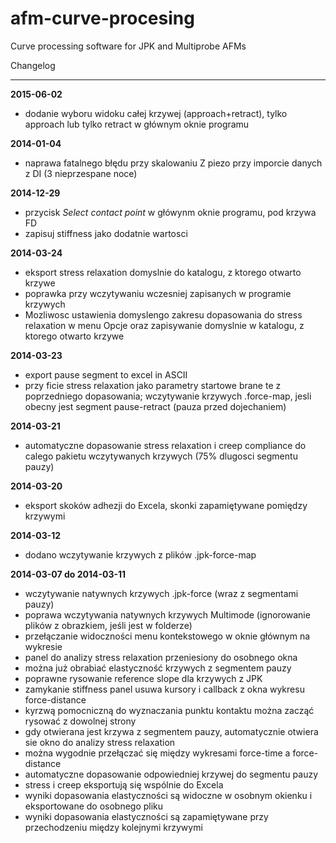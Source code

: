 afm-curve-procesing
===================

Curve processing software for JPK and Multiprobe AFMs


Changelog
_________
**2015-06-02**
* dodanie wyboru widoku całej krzywej (approach+retract), tylko approach lub tylko retract w głównym oknie programu

**2014-01-04**
* naprawa fatalnego błędu przy skalowaniu Z piezo przy imporcie danych z DI (3 nieprzespane noce)

**2014-12-29**
* przycisk _Select contact point_ w główynm oknie programu, pod krzywa FD
* zapisuj stiffness jako dodatnie wartosci

**2014-03-24**
* eksport stress relaxation domyslnie do katalogu, z ktorego otwarto krzywe
* poprawka przy wczytywaniu wczesniej zapisanych w programie krzywych
* Mozliwosc ustawienia domyslengo zakresu dopasowania do stress relaxation w menu Opcje oraz zapisywanie domyslnie w katalogu, z ktorego otwarto krzywe


**2014-03-23**
* export pause segment to excel in ASCII
* przy ficie stress relaxation jako parametry startowe brane te z poprzedniego dopasowania; wczytywanie krzywych .force-map, jesli obecny jest segment pause-retract (pauza przed dojechaniem)

**2014-03-21**
* automatyczne dopasowanie stress relaxation i creep compliance do calego pakietu wczytywanych krzywych (75% dlugosci segmentu pauzy)

**2014-03-20**
* eksport skoków adhezji do Excela, skonki zapamiętywane pomiędzy krzywymi


**2014-03-12**
* dodano wczytywanie krzywych z plików .jpk-force-map

**2014-03-07 do 2014-03-11**
* wczytywanie natywnych krzywych .jpk-force (wraz z segmentami pauzy)
* poprawa wczytywania natywnych krzywych Multimode (ignorowanie plików z obrazkiem, jeśli jest w folderze)
* przełączanie widoczności menu kontekstowego w oknie głównym na wykresie
* panel do analizy stress relaxation przeniesiony do osobnego okna
* można już obrabiać elastyczność krzywych z segmentem pauzy
* poprawne rysowanie reference slope dla krzywych z JPK
* zamykanie stiffness panel usuwa kursory i callback z okna wykresu force-distance
* kyrzwą pomocniczną do wyznaczania punktu kontaktu można zacząć rysować z dowolnej strony
* gdy otwierana jest krzywa z segmentem pauzy, automatycznie otwiera sie okno do analizy stress relaxation
* można wygodnie przełączać się między wykresami force-time a force-distance
* automatyczne dopasowanie odpowiedniej krzywej do segmentu pauzy
* stress i creep eksportują się wspólnie do Excela
* wyniki dopasowania elastyczności są widoczne w osobnym okienku i eksportowane do osobnego pliku
* wyniki dopasowania elastyczności są zapamiętywane przy przechodzeniu między kolejnymi krzywymi

